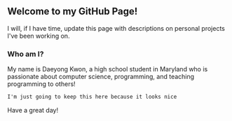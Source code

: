 ## Welcome to my GitHub Page!

I will, if I have time, update this page with descriptions on personal projects I've been working on.

### Who am I?

My name is Daeyong Kwon, a high school student in Maryland who is passionate about computer science, programming, and teaching programming to others!

```markdown
I'm just going to keep this here because it looks nice
```
Have a great day!

